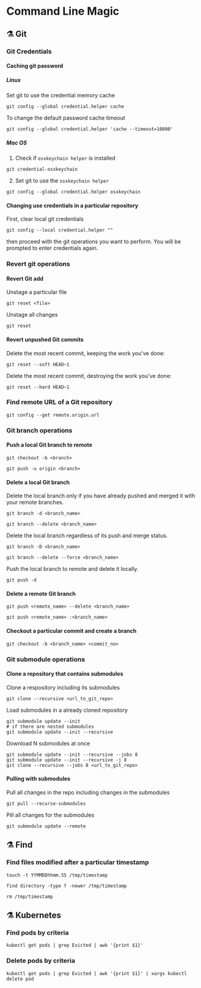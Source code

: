 # Command Line Magic 

## ⚗️ Git

### Git Credentials

#### Caching git password

##### Linux 
Set git to use the credential memory cache
```
git config --global credential.helper cache
```

To change the default password cache timeout
```
git config --global credential.helper 'cache --timeout=10800'
```

##### Mac OS
1. Check if `osxkeychain helper` is installed
```
git credential-osxkeychain
```
2. Set git to use the `osxkeychain helper`
```
git config --global credential.helper osxkeychain
```

#### Changing use credentials in a particular repository
First, clear local git credentials
```
git config --local credential.helper ""
```
then proceed with the git operations you want to perform. You will be prompted to enter credentials again.

### Revert git operations
#### Revert Git add
Unstage a particular file
```
git reset <file>
```
Unstage all changes
```
git reset
```
#### Revert unpushed Git commits
Delete the most recent commit, keeping the work you've done:
```
git reset --soft HEAD~1
```

Delete the most recent commit, destroying the work you've done:
```
git reset --hard HEAD~1
```

### Find remote URL of a Git repository
```
git config --get remote.origin.url
```

### Git branch operations
#### Push a local Git branch to remote
```
git checkout -b <branch>

git push -u origin <branch>
```

#### Delete a local Git branch

Delete the local branch only if you have already pushed and merged it with your remote branches.
```
git branch -d <branch_name>

git branch --delete <branch_name>
```

Delete the local branch regardless of its push and merge status.
```
git branch -D <branch_name>

git branch --delete --force <branch_name>
```

Push the local branch to remote and delete it locally.
```
git push -d
```

#### Delete a remote Git branch
```
git push <remote_name> --delete <branch_name>

git push <remote_name> :<branch_name>
```

#### Checkout a particular commit and create a branch
```
git checkout -b <branch_name> <commit_no>
```

### Git submodule operations
#### Clone a repository that contains submodules
Clone a respository including its submodules
```
git clone --recursive <url_to_git_repo>
```
Load submodules in a already cloned repository
```
git submodule update --init
# if there are nested submodules
git submodule update --init --recursive
```
Download N submodules at once
```
git submodule update --init --recursive --jobs 8
git submodule update --init --recursive -j 8
git clone --recursive --jobs 8 <url_to_git_repo>
```
#### Pulling with submodules
Pull all changes in the repo including changes in the submodules
```
git pull --recurse-submodules
```
Pill all changes for the submodules
```
git submodule update --remote
```

## ⚗️ Find
### Find files modified after a particular timestamp
```
touch -t YYMMDDhhmm.SS /tmp/timestamp 

find directory -type f -newer /tmp/timestamp

rm /tmp/timestamp
```

## ⚗️ Kubernetes
### Find pods by criteria
```
kubectl get pods | grep Evicted | awk '{print $1}' 
```

### Delete pods by criteria
```
kubectl get pods | grep Evicted | awk '{print $1}' | xargs kubectl delete pod
```

